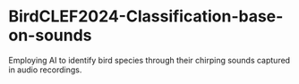 # BirdCLEF2024-Classification-base-on-sounds
Employing AI to identify bird species through their chirping sounds captured in audio recordings.
